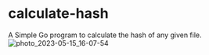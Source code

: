 # calculate-hash
A Simple Go program to calculate the hash of any given file.
![photo_2023-05-15_16-07-54](https://github.com/DyNaam1c/calculate-hash/assets/133466254/deeff75d-c052-453b-97d6-db5477a3049f)
